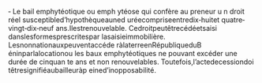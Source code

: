 ‐ Le bail emphytéotique ou emph ytéose qui confère au preneur u n droit réel susceptibled’hypothèqueauned uréecompriseentredix‐huitet quatre‐vingt‐dix‐neuf ans.Ilestrenouvelable.
Cedroitpeutêtrecédéetsaisi danslesformesprescritespar lasaisieimmobilière.
Lesnonnationauxpeuventaccéde ràlaterreenRépubliqueduB éninparlalocationou les baux emphytéotiques ne pouvant excéder une durée de cinquan te ans et non renouvelables.
Toutefois,l’actedecessiondoi têtresignifiéaubailleuràp eined’inopposabilité.